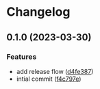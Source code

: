 # Changelog

## 0.1.0 (2023-03-30)


### Features

* add release flow ([d4fe387](https://github.com/Aju100/ultimate-actix-web/commit/d4fe3875c084a5d62d0d0a0d7789db5ce40061dd))
* intial commit ([f4c797e](https://github.com/Aju100/ultimate-actix-web/commit/f4c797ea72e90cd24760b032b3d073438d7f48da))
